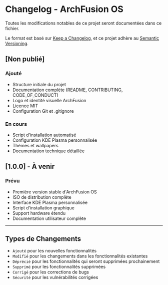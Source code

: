 # Changelog - ArchFusion OS

Toutes les modifications notables de ce projet seront documentées dans ce fichier.

Le format est basé sur [Keep a Changelog](https://keepachangelog.com/en/1.0.0/),
et ce projet adhère au [Semantic Versioning](https://semver.org/spec/v2.0.0.html).

## [Non publié]

### Ajouté
- Structure initiale du projet
- Documentation complète (README, CONTRIBUTING, CODE_OF_CONDUCT)
- Logo et identité visuelle ArchFusion
- Licence MIT
- Configuration Git et .gitignore

### En cours
- Script d'installation automatisé
- Configuration KDE Plasma personnalisée
- Thèmes et wallpapers
- Documentation technique détaillée

## [1.0.0] - À venir

### Prévu
- Première version stable d'ArchFusion OS
- ISO de distribution complète
- Interface KDE Plasma personnalisée
- Script d'installation graphique
- Support hardware étendu
- Documentation utilisateur complète

---

## Types de Changements

- `Ajouté` pour les nouvelles fonctionnalités
- `Modifié` pour les changements dans les fonctionnalités existantes
- `Déprécié` pour les fonctionnalités qui seront supprimées prochainement
- `Supprimé` pour les fonctionnalités supprimées
- `Corrigé` pour les corrections de bugs
- `Sécurité` pour les vulnérabilités corrigées